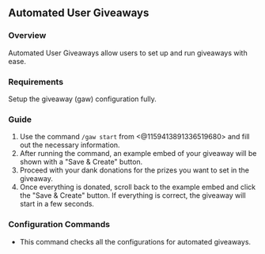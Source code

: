 ## Automated User Giveaways

### Overview

Automated User Giveaways allow users to set up and run giveaways with ease.

### Requirements

Setup the giveaway (gaw) configuration fully.

### Guide

1. Use the command ```/gaw start``` from <@1159413891336519680> and fill out the necessary information.
2. After running the command, an example embed of your giveaway will be shown with a "Save & Create" button.
3. Proceed with your dank donations for the prizes you want to set in the giveaway.
4. Once everything is donated, scroll back to the example embed and click the "Save & Create" button. If everything is correct, the giveaway will start in a few seconds.

### Configuration Commands

- 
  This command checks all the configurations for automated giveaways.
